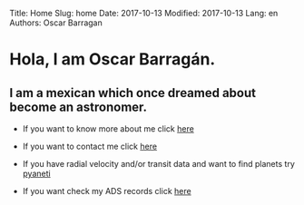 Title: Home
Slug: home
Date: 2017-10-13
Modified: 2017-10-13
Lang: en
Authors: Oscar Barragan

# Hola, I am Oscar Barragán.

## I am a mexican which once dreamed about become an astronomer.

* If you want to know more about me click [here](about)

* If you want to contact me click [here](contact)

* If you have radial velocity and/or transit data and want to find planets try [pyaneti](https://github.com/oscaribv/pyaneti)

* If you want check my ADS records click [here](https://goo.gl/WkMsqE) 
